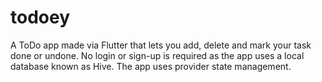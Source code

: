 # todoey

A ToDo app made via Flutter that lets you add, delete and mark your task done or undone. No login or sign-up is required as the app uses a local database known as Hive. The app uses provider state management.
